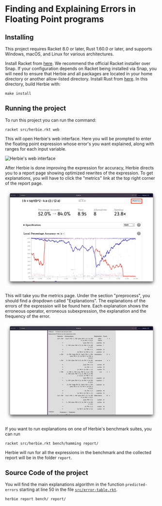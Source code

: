 # Finding and Explaining Errors in Floating Point programs

## Installing

This project requires Racket 8.0 or later,
  Rust 1.60.0 or later, and supports Windows, macOS, and Linux
  for various architectures.

Install Racket from [here](https://download.racket-lang.org/). We recommend 
the official Racket installer over Snap. If your configuration depends on Racket 
being installed via Snap, you will need to ensure that Herbie and all packages are 
located in your home directory or another allow-listed directory.
Install Rust from [here](https://www.rust-lang.org/tools/install).
In this directory, build Herbie with:

    make install

## Running the project

To run this project you can run the command:

    racket src/herbie.rkt web

This will open Herbie's web interface. Here you will be prompted to enter the floating point expression whose error's you want explained, along with ranges for each input variable.

![Herbie's web interface](interface.png)

After Herbie is done improving the expression for accuracy, Herbie directs you to a report page showing optimized rewrites of the expression. To get explanations, you will have to click the "metrics" link at the top right corner of the report page. 

![Metric's link](metrics.png)

This will take you the metrics page. Under the section "preprocess", you should find a dropdown called "Explanations". The explanations of the errors of the expression will be found here. Each explanation shows the erroneous operator, erroneous subexpression, the explanation and the frequency of the error.

![Explanations Table](table.png)

If you want to run explanations on one of Herbie's benchmark suites, you can run

    racket src/herbie.rkt bench/hamming report/ 

Herbie will run for all the expressions in the benchmark and the collected report will be in the folder `report`.

## Source Code of the project

You will find the main explanations algorithm in the function `predicted-errors` starting at line 50 in the file [`src/error-table.rkt`](src/error-table.rkt).


    herbie report bench/ report/
    
